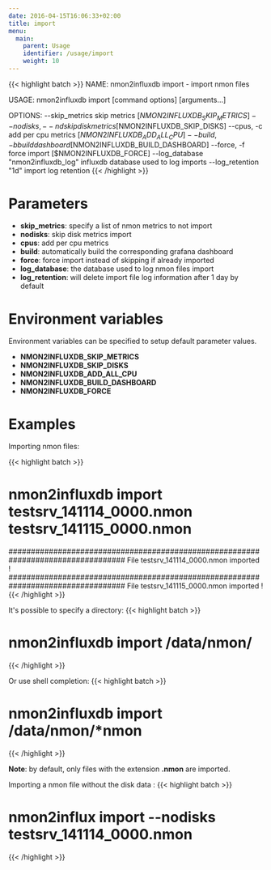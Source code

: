 ```yaml
---
date: 2016-04-15T16:06:33+02:00
title: import
menu:
  main:
    parent: Usage
    identifier: /usage/import
    weight: 10
---
```



{{< highlight batch >}}
NAME:
   nmon2influxdb import - import nmon files

USAGE:
   nmon2influxdb import [command options] [arguments...]

OPTIONS:
   --skip_metrics 			skip metrics [$NMON2INFLUXDB_SKIP_METRICS]
   --nodisks, --nd			skip disk metrics [$NMON2INFLUXDB_SKIP_DISKS]
   --cpus, -c				add per cpu metrics [$NMON2INFLUXDB_ADD_ALL_CPU]
   --build, -b				build dashboard [$NMON2INFLUXDB_BUILD_DASHBOARD]
   --force, -f				force import [$NMON2INFLUXDB_FORCE]
   --log_database "nmon2influxdb_log"	influxdb database used to log imports
   --log_retention "1d"			import log retention
{{< /highlight >}}

# Parameters

  * **skip_metrics**: specify a list of nmon metrics to not import
  * **nodisks**: skip disk metrics import
  * **cpus**: add per cpu metrics
  * **build**: automatically build the corresponding grafana dashboard
  * **force**: force import instead of skipping if already imported
  * **log_database**: the database used to log nmon files import
  * **log_retention**: will delete import file log information after 1 day by default

# Environment variables

Environment variables can be specified to setup default parameter values.

  * **NMON2INFLUXDB_SKIP_METRICS**
  * **NMON2INFLUXDB_SKIP_DISKS**
  * **NMON2INFLUXDB_ADD_ALL_CPU**
  * **NMON2INFLUXDB_BUILD_DASHBOARD**
  * **NMON2INFLUXDB_FORCE**


# Examples

Importing nmon files:

{{< highlight batch >}}
# nmon2influxdb import testsrv_141114_0000.nmon testsrv_141115_0000.nmon
##################################################################################
File testsrv_141114_0000.nmon imported !
##################################################################################
File testsrv_141115_0000.nmon imported !
{{< /highlight >}}

It's possible to specify a directory:
{{< highlight batch >}}
# nmon2influxdb import /data/nmon/
{{< /highlight >}}

Or use shell completion:
{{< highlight batch >}}
# nmon2influxdb import /data/nmon/*nmon
{{< /highlight >}}

**Note**: by default, only files with the extension **.nmon** are imported.

Importing a nmon file without the disk data :
{{< highlight batch >}}
# nmon2influx import --nodisks testsrv_141114_0000.nmon
{{< /highlight >}}

